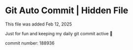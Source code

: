 # Git Auto Commit | Hidden File

This file was added Feb 12, 2025

Just for fun and keeping my daily git commit active 🤪

commit number: 188936
